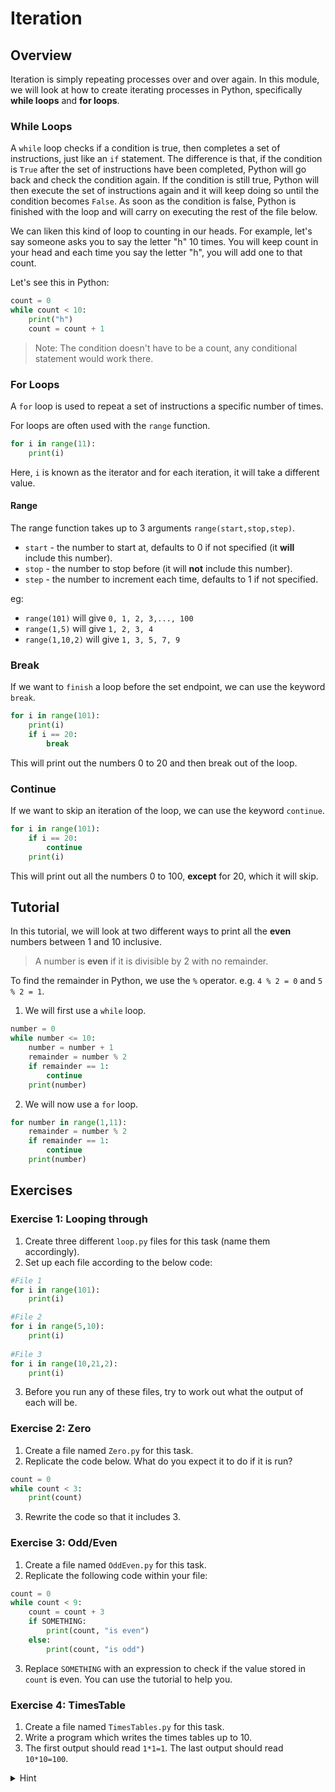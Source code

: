 # Iteration

## Overview

Iteration is simply repeating processes over and over again.
In this module, we will look at how to create iterating processes in Python, specifically **while loops** and **for loops**.

### While Loops

A `while` loop checks if a condition is true, then completes a set of instructions, just like an `if` statement.
The difference is that, if the condition is `True` after the set of instructions have been completed, Python will go back and check the condition again.
If the condition is still true, Python will then execute the set of instructions again and it will keep doing so until the condition becomes `False`.
As soon as the condition is false, Python is finished with the loop and will carry on executing the rest of the file below.

We can liken this kind of loop to counting in our heads.
For example, let's say someone asks you to say the letter "h" 10 times. You will keep count in your head and each time you say the letter "h", you will add one to that count.

Let's see this in Python:
```python
count = 0
while count < 10:
    print("h")
    count = count + 1
```

> Note: The condition doesn't have to be a count, any conditional statement would work there.

### For Loops

A `for` loop is used to repeat a set of instructions a specific number of times.

For loops are often used with the `range` function.

```python
for i in range(11):
    print(i)
```

Here, `i` is known as the iterator and for each iteration, it will take a different value.

#### Range

The range function takes up to 3 arguments `range(start,stop,step)`.
- `start` - the number to start at, defaults to 0 if not specified (it **will** include this number).
- `stop` - the number to stop before (it will **not** include this number).
- `step` - the number to increment each time, defaults to 1 if not specified.

eg:
- `range(101)` will give `0, 1, 2, 3,..., 100`
- `range(1,5)` will give `1, 2, 3, 4`
- `range(1,10,2)` will give `1, 3, 5, 7, 9`

### Break

If we want to `finish` a loop before the set endpoint, we can use the keyword `break`.

```python
for i in range(101):
    print(i)
    if i == 20:
        break
```

This will print out the numbers 0 to 20 and then break out of the loop.

### Continue

If we want to skip an iteration of the loop, we can use the keyword `continue`.

```python
for i in range(101):
    if i == 20:
        continue
    print(i)
```

This will print out all the numbers 0 to 100, **except** for 20, which it will skip.

## Tutorial

In this tutorial, we will look at two different ways to print all the **even** numbers between 1 and 10 inclusive.

> A number is **even** if it is divisible by 2 with no remainder.

To find the remainder in Python, we use the `%` operator.
e.g. `4 % 2 = 0` and `5 % 2 = 1`.

1. We will first use a `while` loop.
```python
number = 0
while number <= 10:
    number = number + 1
    remainder = number % 2
    if remainder == 1:
        continue
    print(number)
```

2. We will now use a `for` loop.
```python
for number in range(1,11):
    remainder = number % 2
    if remainder == 1:
        continue
    print(number)
```

## Exercises

### Exercise 1: Looping through
1. Create three different `loop.py` files for this task (name them accordingly).
2. Set up each file according to the below code:

```python
#File 1
for i in range(101):
    print(i)

#File 2
for i in range(5,10):
    print(i)
    
#File 3
for i in range(10,21,2):
    print(i)
```

3. Before you run any of these files, try to work out what the output of each will be.

### Exercise 2: Zero
1. Create a file named `Zero.py` for this task.
2. Replicate the code below.
What do you expect it to do if it is run?
```python
count = 0
while count < 3:
    print(count)
```
3. Rewrite the code so that it includes 3.

### Exercise 3: Odd/Even
1. Create a file named `OddEven.py` for this task.
2. Replicate the following code within your file:
```python
count = 0
while count < 9:
    count = count + 3
    if SOMETHING:
        print(count, "is even")
    else:
        print(count, "is odd")
```
3. Replace `SOMETHING` with an expression to check if the value stored in `count` is even.
You can use the tutorial to help you.

### Exercise 4: TimesTable
1. Create a file named `TimesTables.py` for this task.
2. Write a program which writes the
times tables up to 10.
3. The first output should read `1*1=1`.
The last output should read `10*10=100`.

<details><summary>Hint</summary>

You can use this as a template if you're stuck.
```python
number1 = 
while number1 <=  :
    number1 = 

    while  <= 9:

        print(number1, "x",   , "=", number1 *   )
```
There are spaces left blank for you to fill in.
